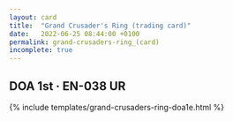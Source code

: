 ```yaml
---
layout: card
title:  "Grand Crusader's Ring (trading card)"
date:   2022-06-25 08:44:00 +0100
permalink: grand-crusaders-ring_(card)
incomplete: true
---
```


## DOA 1st &middot; EN-038 UR

{% include templates/grand-crusaders-ring-doa1e.html %}

